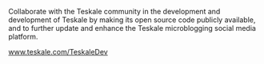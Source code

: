 Collaborate with the Teskale community in the development and development of Teskale by making its open source code publicly available, and to further update and enhance the Teskale microblogging social media platform.

www.teskale.com/TeskaleDev
